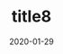 ---
date: 2020-01-29
title: 'title8'
excerpt: 'desc 8'
slug: 'slug8'
blogpost: true

draft: true
published: false
---